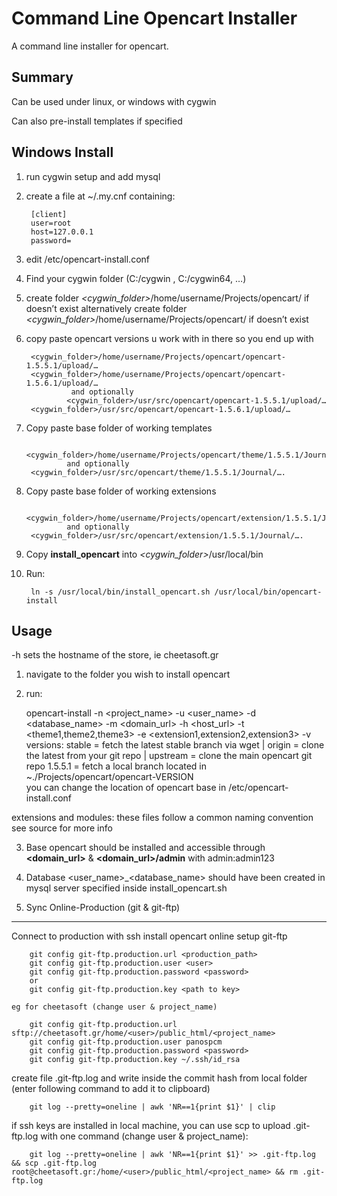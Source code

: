 Command Line Opencart Installer
=====================

A command line installer for opencart.


Summary
-------

Can be used under linux, or windows with cygwin

Can also pre-install templates if specified



Windows Install
----------

1. run cygwin setup and add mysql
2. create a file at ~/.my.cnf containing:

		[client] 
		user=root 
		host=127.0.0.1 
		password= 

3. edit /etc/opencart-install.conf
4. Find your cygwin folder (C:/cygwin , C:/cygwin64, …)
5. create folder *&lt;cygwin_folder&gt;*/home/username/Projects/opencart/ if doesn’t exist
  alternatively create folder  *&lt;cygwin_folder&gt;*/home/username/Projects/opencart/ if doesn’t exist
6. copy paste opencart versions u work with in there so you end up with   

		<cygwin_folder>/home/username/Projects/opencart/opencart-1.5.5.1/upload/…
		<cygwin_folder>/home/username/Projects/opencart/opencart-1.5.6.1/upload/…
                 and optionally
                <cygwin_folder>/usr/src/opencart/opencart-1.5.5.1/upload/…
		<cygwin_folder>/usr/src/opencart/opencart-1.5.6.1/upload/…
		
		
6. Copy paste base folder of working templates  

		<cygwin_folder>/home/username/Projects/opencart/theme/1.5.5.1/Journal/….
                and optionally
		<cygwin_folder>/usr/src/opencart/theme/1.5.5.1/Journal/….

6. Copy paste base folder of working extensions  

		<cygwin_folder>/home/username/Projects/opencart/extension/1.5.5.1/Journal/….
                and optionally
		<cygwin_folder>/usr/src/opencart/extension/1.5.5.1/Journal/….

8. Copy **install\_opencart** into *&lt;cygwin_folder&gt;*/usr/local/bin
9. Run:  

		ln -s /usr/local/bin/install_opencart.sh /usr/local/bin/opencart-install

Usage
-----
 -h sets the hostname of the store, ie cheetasoft.gr 

1. navigate to the folder you wish to install opencart
2. run:  

	  opencart-install -n <project_name> -u <user_name> -d <database_name> -m <domain_url> -h <host_url> -t <theme1,theme2,theme3> -e <extension1,extension2,extension3> -v <version>
versions: stable = fetch the latest stable branch via wget | origin = clone the latest from your git repo | upstream = clone the main opencart git repo 
          1.5.5.1 = fetch a local branch located in ~./Projects/opencart/opencart-VERSION  
          you can change the location of opencart base in /etc/opencart-install.conf
		  
extensions and modules: these files follow a common naming convention see source for more info

3. Base opencart should be installed and accessible through __&lt;domain\_url&gt;__ & __&lt;domain\_url&gt;/admin__ with admin:admin123
4. Database &lt;user\_name&gt;\_&lt;database\_name&gt; should have been created in mysql server specified inside install_opencart.sh


5. Sync Online-Production (git & git-ftp)
-----

 Connect to production with ssh
 install opencart online
 setup git-ftp  

		git config git-ftp.production.url <production_path>
		git config git-ftp.production.user <user>
		git config git-ftp.production.password <password>
		or
		git config git-ftp.production.key <path to key>

	eg for cheetasoft (change user & project_name)  

		git config git-ftp.production.url sftp://cheetasoft.gr/home/<user>/public_html/<project_name>
		git config git-ftp.production.user panospcm
		git config git-ftp.production.password <password>
		git config git-ftp.production.key ~/.ssh/id_rsa

 create file .git-ftp.log and write inside the commit hash from local folder (enter following command to add it to clipboard)

		git log --pretty=oneline | awk 'NR==1{print $1}' | clip

 if ssh keys are installed in local machine, you can use scp to upload .git-ftp.log with one command (change user & project_name):  

		git log --pretty=oneline | awk 'NR==1{print $1}' >> .git-ftp.log && scp .git-ftp.log root@cheetasoft.gr:/home/<user>/public_html/<project_name> && rm .git-ftp.log


